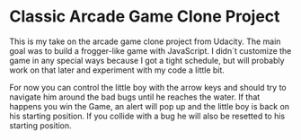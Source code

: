 # Classic Arcade Game Clone Project

This is my take on the arcade game clone project from Udacity. The main goal was to build a frogger-like game with JavaScript.
I didn´t customize the game in any special ways because I got a tight schedule, but will probably work on that later and experiment with
my code a little bit.

For now you can control the little boy with the arrow keys and should try to navigate him around the bad bugs until he reaches the water.
If that happens you win the Game, an alert will pop up and the little boy is back on his starting position. If you collide with a bug
he will also be resetted to his starting position.